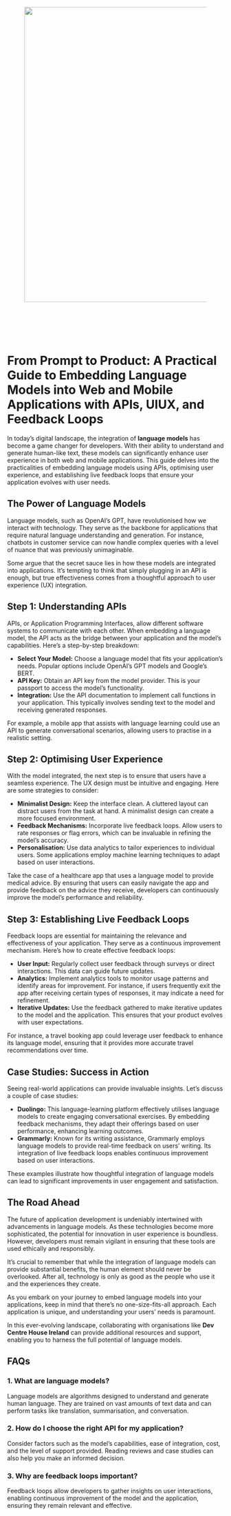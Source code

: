 
<div class="wp-block-columns alignwide is-layout-flex wp-container-core-columns-is-layout-8ba3830c wp-block-columns-is-layout-flex" style="margin-top:0;margin-bottom:0;padding-right:0;padding-left:0">
<div class="wp-block-column is-layout-flow wp-block-column-is-layout-flow" style="flex-basis:70%">
<div class="wp-block-group has-global-padding is-layout-constrained wp-block-group-is-layout-constrained"><figure class="alignwide wp-block-post-featured-image" style="padding-bottom:2vh;"><img alt="" class="attachment-post-thumbnail size-post-thumbnail wp-post-image" decoding="async" fetchpriority="high" height="686" sizes="(max-width: 1200px) 100vw, 1200px" src="https://www.devcentrehouse.eu/blogs/wp-content/uploads/2025/08/featured-1754396194093.jpg" srcset="https://www.devcentrehouse.eu/blogs/wp-content/uploads/2025/08/featured-1754396194093.jpg 1200w, https://www.devcentrehouse.eu/blogs/wp-content/uploads/2025/08/featured-1754396194093-300x172.jpg 300w, https://www.devcentrehouse.eu/blogs/wp-content/uploads/2025/08/featured-1754396194093-1024x585.jpg 1024w, https://www.devcentrehouse.eu/blogs/wp-content/uploads/2025/08/featured-1754396194093-768x439.jpg 768w" style="border-radius:0px;object-fit:cover;" width="1200"/></figure>
<h1 class="alignwide wp-block-post-title has-x-large-font-size">From Prompt to Product: A Practical Guide to Embedding Language Models into Web and Mobile Applications with APIs, UIUX, and Feedback Loops</h1>
<div aria-hidden="true" class="wp-block-spacer" style="height:var(--wp--preset--spacing--10)"></div>
</div>
<div class="wp-block-group has-global-padding is-layout-constrained wp-block-group-is-layout-constrained"><div class="entry-content alignwide wp-block-post-content has-global-padding is-layout-constrained wp-container-core-post-content-is-layout-a5dd074b wp-block-post-content-is-layout-constrained"><p>In today’s digital landscape, the integration of <strong>language models</strong> has become a game changer for developers. With their ability to understand and generate human-like text, these models can significantly enhance user experience in both web and mobile applications. This guide delves into the practicalities of embedding language models using APIs, optimising user experience, and establishing live feedback loops that ensure your application evolves with user needs.</p>
<h2>The Power of Language Models</h2>
<p>Language models, such as OpenAI’s GPT, have revolutionised how we interact with technology. They serve as the backbone for applications that require natural language understanding and generation. For instance, chatbots in customer service can now handle complex queries with a level of nuance that was previously unimaginable.</p>
<p>Some argue that the secret sauce lies in how these models are integrated into applications. It’s tempting to think that simply plugging in an API is enough, but true effectiveness comes from a thoughtful approach to user experience (UX) integration.</p>
<h2>Step 1: Understanding APIs</h2>
<p>APIs, or Application Programming Interfaces, allow different software systems to communicate with each other. When embedding a language model, the API acts as the bridge between your application and the model’s capabilities. Here’s a step-by-step breakdown:</p>
<ul>
<li><strong>Select Your Model:</strong> Choose a language model that fits your application’s needs. Popular options include OpenAI’s GPT models and Google’s BERT.</li>
<li><strong>API Key:</strong> Obtain an API key from the model provider. This is your passport to access the model’s functionality.</li>
<li><strong>Integration:</strong> Use the API documentation to implement call functions in your application. This typically involves sending text to the model and receiving generated responses.</li>
</ul>
<p>For example, a mobile app that assists with language learning could use an API to generate conversational scenarios, allowing users to practise in a realistic setting.</p>
<h2>Step 2: Optimising User Experience</h2>
<p>With the model integrated, the next step is to ensure that users have a seamless experience. The UX design must be intuitive and engaging. Here are some strategies to consider:</p>
<ul>
<li><strong>Minimalist Design:</strong> Keep the interface clean. A cluttered layout can distract users from the task at hand. A minimalist design can create a more focused environment.</li>
<li><strong>Feedback Mechanisms:</strong> Incorporate live feedback loops. Allow users to rate responses or flag errors, which can be invaluable in refining the model’s accuracy.</li>
<li><strong>Personalisation:</strong> Use data analytics to tailor experiences to individual users. Some applications employ machine learning techniques to adapt based on user interactions.</li>
</ul>
<p>Take the case of a healthcare app that uses a language model to provide medical advice. By ensuring that users can easily navigate the app and provide feedback on the advice they receive, developers can continuously improve the model’s performance and reliability.</p>
<h2>Step 3: Establishing Live Feedback Loops</h2>
<p>Feedback loops are essential for maintaining the relevance and effectiveness of your application. They serve as a continuous improvement mechanism. Here’s how to create effective feedback loops:</p>
<ul>
<li><strong>User Input:</strong> Regularly collect user feedback through surveys or direct interactions. This data can guide future updates.</li>
<li><strong>Analytics:</strong> Implement analytics tools to monitor usage patterns and identify areas for improvement. For instance, if users frequently exit the app after receiving certain types of responses, it may indicate a need for refinement.</li>
<li><strong>Iterative Updates:</strong> Use the feedback gathered to make iterative updates to the model and the application. This ensures that your product evolves with user expectations.</li>
</ul>
<p>For instance, a travel booking app could leverage user feedback to enhance its language model, ensuring that it provides more accurate travel recommendations over time.</p>
<h2>Case Studies: Success in Action</h2>
<p>Seeing real-world applications can provide invaluable insights. Let’s discuss a couple of case studies:</p>
<ul>
<li><strong>Duolingo:</strong> This language-learning platform effectively utilises language models to create engaging conversational exercises. By embedding feedback mechanisms, they adapt their offerings based on user performance, enhancing learning outcomes.</li>
<li><strong>Grammarly:</strong> Known for its writing assistance, Grammarly employs language models to provide real-time feedback on users’ writing. Its integration of live feedback loops enables continuous improvement based on user interactions.</li>
</ul>
<p>These examples illustrate how thoughtful integration of language models can lead to significant improvements in user engagement and satisfaction.</p>
<h2>The Road Ahead</h2>
<p>The future of application development is undeniably intertwined with advancements in language models. As these technologies become more sophisticated, the potential for innovation in user experience is boundless. However, developers must remain vigilant in ensuring that these tools are used ethically and responsibly.</p>
<p>It’s crucial to remember that while the integration of language models can provide substantial benefits, the human element should never be overlooked. After all, technology is only as good as the people who use it and the experiences they create.</p>
<p>As you embark on your journey to embed language models into your applications, keep in mind that there’s no one-size-fits-all approach. Each application is unique, and understanding your users’ needs is paramount.</p>
<p>In this ever-evolving landscape, collaborating with organisations like <strong>Dev Centre House Ireland</strong> can provide additional resources and support, enabling you to harness the full potential of language models.</p>
<h2>FAQs</h2>
<h3>1. What are language models?</h3>
<p>Language models are algorithms designed to understand and generate human language. They are trained on vast amounts of text data and can perform tasks like translation, summarisation, and conversation.</p>
<h3>2. How do I choose the right API for my application?</h3>
<p>Consider factors such as the model’s capabilities, ease of integration, cost, and the level of support provided. Reading reviews and case studies can also help you make an informed decision.</p>
<h3>3. Why are feedback loops important?</h3>
<p>Feedback loops allow developers to gather insights on user interactions, enabling continuous improvement of the model and the application, ensuring they remain relevant and effective.</p>
</div></div>
</div>
<div class="wp-block-column is-layout-flow wp-block-column-is-layout-flow" style="flex-basis:30%"></div>
</div>
